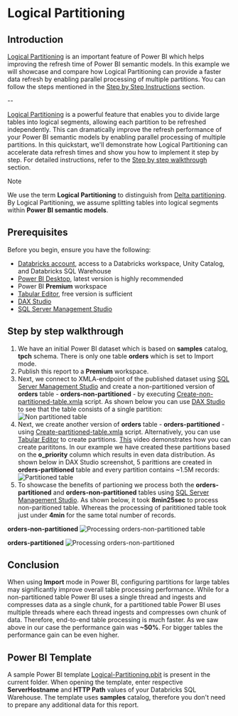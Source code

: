 # Logical Partitioning
## Introduction
[Logical Partitioning](https://learn.microsoft.com/en-us/analysis-services/tabular-models/create-and-manage-tabular-model-partitions?view=asallproducts-allversions) is an important feature of Power BI which helps improving the refresh time of Power BI semantic models. In this example we will showcase and compare how Logical Partitioning can provide a faster data refresh by enabling parallel processing of multiple partitions. You can follow the steps mentioned in the [Step by Step Instructions](#step-by-step-instructions) section.

--

[Logical Partitioning](https://learn.microsoft.com/en-us/analysis-services/tabular-models/create-and-manage-tabular-model-partitions?view=asallproducts-allversions) is a powerful feature that enables you to divide large tables into logical segments, allowing each partition to be refreshed independently. This can dramatically improve the refresh performance of your Power BI semantic models by enabling parallel processing of multiple partitions. In this quickstart, we'll demonstrate how Logical Partitioning can accelerate data refresh times and show you how to implement it step by step. For detailed instructions, refer to the [Step by step walkthrough](#step-by-step-walkthrough) section.

> [!NOTE]
> We use the term **Logical Partitioning** to distinguish from [Delta partitioning](https://docs.databricks.com/gcp/en/tables/partitions). By Logical Partitioning, we assume splitting tables into logical segments within **Power BI semantic models**.


## Prerequisites

Before you begin, ensure you have the following:

- [Databricks account](https://databricks.com/), access to a Databricks workspace, Unity Catalog, and Databricks SQL Warehouse
- [Power BI Desktop](https://powerbi.microsoft.com/desktop/), latest version is highly recommended
- Power BI **Premium** workspace
- [Tabular Editor](https://tabulareditor.com/), free version is sufficient
- [DAX Studio](https://daxstudio.org/)
- [SQL Server Management Studio](https://aka.ms/ssmsfullsetup)

  

## Step by step walkthrough

1. We have an initial Power BI dataset which is based on **samples** catalog, **tpch** schema. There is only one table **orders** which is set to Import mode.
2. Publish this report to a **Premium** workspace.
2. Next, we connect to XMLA-endpoint of the published dataset using [SQL Server Management Studio](https://aka.ms/ssmsfullsetup) and create a non-partitioned version of **orders** table - **orders-non-partitioned** - by executing [Create-non-partitioned-table.xmla](./Create-non-partitioned-table.xmla) script.
As shown below you can use [DAX Studio](https://daxstudio.org/) to see that the table consists of a single partition: ![Non partitioned table](./images/Nonpartitioned.png)
3. Next, we create another version of **orders** table - **orders-partitioned** - using [Create-partitioned-table.xmla](./Create-partitioned-table.xmla) script.
 Alternatively, you can use [Tabular Editor](https://tabulareditor.com/) to create partitions. [This](https://www.youtube.com/watch?v=6CRqdsLjHNA) video demonstrates how you can create parititons. In our example we have created these partitions based on the **o_priority** column which results in even data distribution. As shown below in DAX Studio screenshot, 5 parittions are created in **orders-partitioned** table and every partition contains ~1.5M records:
![Partitioned table](./images/Partitioned.png)
4. To showcase the benefits of partioning we process both the **orders-partitioned** and **orders-non-partitioned** tables using [SQL Server Management Studio](https://aka.ms/ssmsfullsetup). As shown below, it took **8min25sec** to process non-paritioned table. Whereas the processing of parititioned table took just under **4min** for the same total number of records. 
   
**orders-non-partitioned**
![Processing orders-non-partitioned table](./images/03.png)

**orders-partitioned**
![Processing orders-non-partitioned](./images/04.png)

## Conclusion
When using **Import** mode in Power BI, configuring partitions for large tables may significantly improve overall table processing performance. While for a non-partitioned table Power BI uses a single thread and ingests and compresses data as a single chunk, for a partitioned table Power BI uses multiple threads where each thread ingests and compresses own chunk of data. Therefore, end-to-end table processing is much faster.
As we saw above in our case the performance gain was **~50%**. For bigger tables the performance gain can be even higher.

## Power BI Template 

A sample Power BI template [Logical-Partitioning.pbit](./Logical-Partitioning.pbit) is present in the current folder. When opening the template, enter respective **ServerHostname** and **HTTP Path** values of your Databricks SQL Warehouse. The template uses **samples** catalog, therefore you don't need to prepare any additional data for this report.

